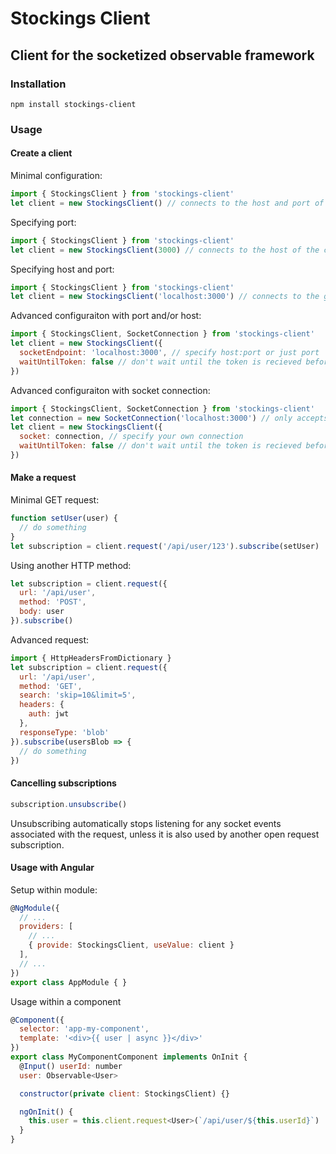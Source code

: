 # Stockings Client
## Client for the socketized observable framework

### Installation
```
npm install stockings-client
```

### Usage

#### Create a client
Minimal configuration:
```javascript
import { StockingsClient } from 'stockings-client'
let client = new StockingsClient() // connects to the host and port of the current URL
```

Specifying port:
```javascript
import { StockingsClient } from 'stockings-client'
let client = new StockingsClient(3000) // connects to the host of the current URL at the specified port
```

Specifying host and port:
```javascript
import { StockingsClient } from 'stockings-client'
let client = new StockingsClient('localhost:3000') // connects to the given host and port
```

Advanced configuraiton with port and/or host:
```javascript
import { StockingsClient, SocketConnection } from 'stockings-client'
let client = new StockingsClient({
  socketEndpoint: 'localhost:3000', // specify host:port or just port
  waitUntilToken: false // don't wait until the token is recieved before making any requests
})
```

Advanced configuraiton with socket connection:
```javascript
import { StockingsClient, SocketConnection } from 'stockings-client'
let connection = new SocketConnection('localhost:3000') // only accepts full host:port
let client = new StockingsClient({
  socket: connection, // specify your own connection
  waitUntilToken: false // don't wait until the token is recieved before making any requests
})
```

#### Make a request
Minimal GET request:
```javascript
function setUser(user) {
  // do something
}
let subscription = client.request('/api/user/123').subscribe(setUser)
```

Using another HTTP method:
```javascript
let subscription = client.request({
  url: '/api/user',
  method: 'POST',
  body: user
}).subscribe()
```

Advanced request:
```javascript
import { HttpHeadersFromDictionary }
let subscription = client.request({
  url: '/api/user',
  method: 'GET',
  search: 'skip=10&limit=5',
  headers: {
    auth: jwt
  },
  responseType: 'blob'
}).subscribe(usersBlob => {
  // do something
})
```

#### Cancelling subscriptions
```javascript
subscription.unsubscribe()
```
Unsubscribing automatically stops listening for any socket events associated with the request, unless it is also used by another open request subscription.

#### Usage with Angular
Setup within module:
```javascript
@NgModule({
  // ...
  providers: [
    // ...
    { provide: StockingsClient, useValue: client }
  ],
  // ...
})
export class AppModule { }
```

Usage within a component
```javascript
@Component({
  selector: 'app-my-component',
  template: '<div>{{ user | async }}</div>'
})
export class MyComponentComponent implements OnInit {
  @Input() userId: number
  user: Observable<User>

  constructor(private client: StockingsClient) {}

  ngOnInit() {
    this.user = this.client.request<User>(`/api/user/${this.userId}`)
  }
}
```
